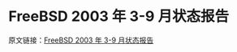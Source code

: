 # FreeBSD 2003 年 3-9 月状态报告

原文链接：[FreeBSD 2003 年 3-9 月状态报告](https://www.freebsd.org/status/report-2003-03-2003-09.html)
